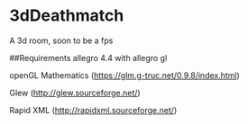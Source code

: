 # 3dDeathmatch
A 3d room, soon to be a fps


##Requirements
allegro 4.4 with allegro gl

openGL Mathematics (https://glm.g-truc.net/0.9.8/index.html)

Glew (http://glew.sourceforge.net/)

Rapid XML (http://rapidxml.sourceforge.net/)

